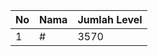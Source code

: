 | No | Nama            | Jumlah Level |
|----|-----------------|--------------|
| 1  | #    |    3570        |
